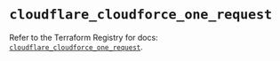 # `cloudflare_cloudforce_one_request`

Refer to the Terraform Registry for docs: [`cloudflare_cloudforce_one_request`](https://registry.terraform.io/providers/cloudflare/cloudflare/5.3.0/docs/resources/cloudforce_one_request).
